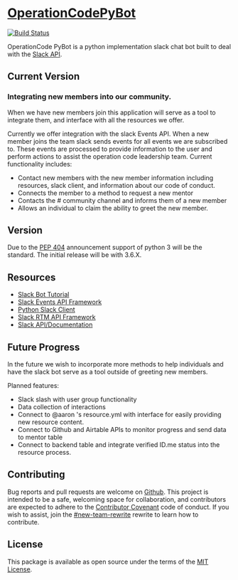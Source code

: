 # [OperationCodePyBot](https://github.com/OperationCode/operation_code_pybot)

[![Build Status](https://travis-ci.org/OperationCode/operationcode_pyback.svg?branch=master)](https://travis-ci.org/OperationCode/operationcode_pyback)

OperationCode PyBot is a python implementation slack chat bot built to deal with the [Slack API](https://api.slack.com).

## Current Version

### Integrating new members into our community.

When we have new members join this application will serve as a tool to integrate them, and interface with all the resources we offer.

Currently we offer integration with the slack Events API. When a new member joins the team slack sends events for all events we are subscribed to. These events are processed to provide information to the user and perform actions to assist the operation code leadership team. Current functionality includes:

* Contact new members with the new member information including resources, slack client, and information about our code of conduct.
* Connects the member to a method to request a new mentor
* Contacts the \# community channel and informs them of a new member
* Allows an individual to claim the ability to greet the new member.

## Version

Due to the [PEP 404](https://www.python.org/dev/peps/pep-0404/) announcement support of python 3 will be the standard. The initial release will be with 3.6.X.

## Resources

* [Slack Bot Tutorial](https://www.fullstackpython.com/blog/build-first-slack-bot-python.html)
* [Slack Events API Framework](https://github.com/slackapi/python-slack-events-api)
* [Python Slack Client](https://github.com/slackapi/python-slackclient)
* [Slack RTM API Framework](https://github.com/slackapi/python-rtmbot)
* [Slack API/Documentation](https://api.slack.com/apps/A7NGBPBUL/general)

## Future Progress

In the future we wish to incorporate more methods to help individuals and have the slack bot serve as a tool outside of greeting new members.

Planned features:

* Slack slash with user group functionality
* Data collection of interactions
* Connect to @aaron 's resource.yml with interface for easily providing new resource content.
* Connect to Github and Airtable APIs to monitor progress and send data to mentor table
* Connect to backend table and integrate verified ID.me status into the resource process.

## Contributing

Bug reports and pull requests are welcome on [Github](https://github.com/OperationCode/operation_code_pybot). This project is intended to be a safe, welcoming space for collaboration, and contributors are expected to adhere to the [Contributor Covenant](http://contributor-covenant.org) code of conduct. If you wish to assist, join the [\#new-team-rewrite](https://operation-code.slack.com/messages/C7NJLCCMB/) rewrite to learn how to contribute.

## License

This package is available as open source under the terms of the [MIT License](http://opensource.org/licenses/MIT).
